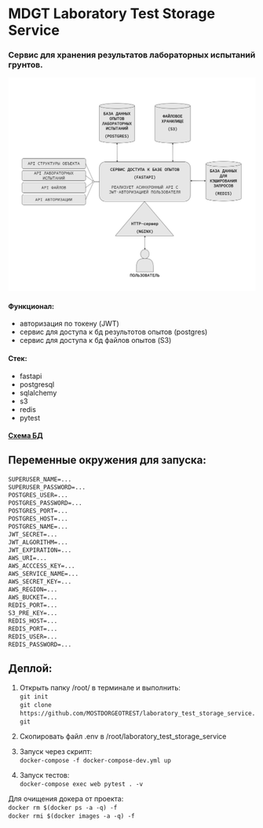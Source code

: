 # MDGT Laboratory Test Storage Service

### Сервис для хранения результатов лабораторных испытаний грунтов. 

![Схема](https://github.com/MOSTDORGEOTREST/laboratory_test_storage_service/blob/main/diagram.png)

#### Функционал:
* авторизация по токену (JWT)
* сервис для доступа к бд результотов опытов (postgres)
* сервис для доступа к бд файлов опытов (S3)

#### Стек:
* fastapi
* postgresql
* sqlalchemy
* s3
* redis
* pytest

#### [Схема БД](https://dbdiagram.io/d/tests-64ba6ebc02bd1c4a5e791c6c)

## Переменные окружения для запуска:
    SUPERUSER_NAME=...
    SUPERUSER_PASSWORD=...
    POSTGRES_USER=...
    POSTGRES_PASSWORD=...
    POSTGRES_PORT=...
    POSTGRES_HOST=...
    POSTGRES_NAME=...
    JWT_SECRET=...
    JWT_ALGORITHM=...
    JWT_EXPIRATION=...
    AWS_URI=...
    AWS_ACCCESS_KEY=...
    AWS_SERVICE_NAME=...
    AWS_SECRET_KEY=...
    AWS_REGION=...
    AWS_BUCKET=...
    REDIS_PORT=...
    S3_PRE_KEY=...
    REDIS_HOST=...
    REDIS_PORT=...
    REDIS_USER=...
    REDIS_PASSWORD=...

## Деплой:
 
1. Открыть папку /root/ в терминале и выполнить:\
    `git init`\
    `git clone https://github.com/MOSTDORGEOTREST/laboratory_test_storage_service.git`

2. Скопировать файл .env в /root/laboratory_test_storage_service

3. Запуск через скрипт:\
    `docker-compose -f docker-compose-dev.yml up`

4. Запуск тестов:\
    `docker-compose exec web pytest . -v`


Для очищения докера от проекта:\
    `docker rm $(docker ps -a -q) -f`\
    `docker rmi $(docker images -a -q) -f`

